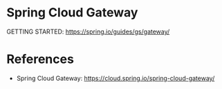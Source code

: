 Spring Cloud Gateway
====================

GETTING STARTED: https://spring.io/guides/gs/gateway/

# References

* Spring Cloud Gateway: https://cloud.spring.io/spring-cloud-gateway/

